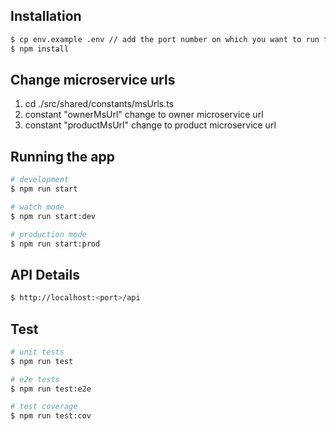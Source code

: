 ## Installation

```bash
$ cp env.example .env // add the port number on which you want to run the app
$ npm install
```

## Change microservice urls

1. cd ./src/shared/constants/msUrls.ts
2. constant "ownerMsUrl" change to owner microservice url 
3. constant  "productMsUrl" change to product microservice url 

## Running the app

```bash
# development
$ npm run start

# watch mode
$ npm run start:dev

# production mode
$ npm run start:prod
```

## API Details

```bash
$ http://localhost:<port>/api
```

## Test

```bash
# unit tests
$ npm run test

# e2e tests
$ npm run test:e2e

# test coverage
$ npm run test:cov
```
